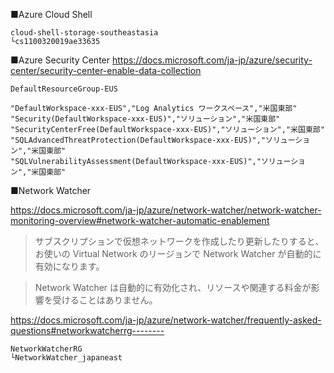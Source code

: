 ■Azure Cloud Shell

```
cloud-shell-storage-southeastasia
└cs1100320019ae33635
```


■Azure Security Center
https://docs.microsoft.com/ja-jp/azure/security-center/security-center-enable-data-collection


```
DefaultResourceGroup-EUS

"DefaultWorkspace-xxx-EUS","Log Analytics ワークスペース","米国東部"
"Security(DefaultWorkspace-xxx-EUS)","ソリューション","米国東部"
"SecurityCenterFree(DefaultWorkspace-xxx-EUS)","ソリューション","米国東部"
"SQLAdvancedThreatProtection(DefaultWorkspace-xxx-EUS)","ソリューション","米国東部"
"SQLVulnerabilityAssessment(DefaultWorkspace-xxx-EUS)","ソリューション","米国東部"
```

■Network Watcher

https://docs.microsoft.com/ja-jp/azure/network-watcher/network-watcher-monitoring-overview#network-watcher-automatic-enablement

> サブスクリプションで仮想ネットワークを作成したり更新したりすると、お使いの Virtual Network のリージョンで Network Watcher が自動的に有効になります。 

> Network Watcher は自動的に有効化され、リソースや関連する料金が影響を受けることはありません。

https://docs.microsoft.com/ja-jp/azure/network-watcher/frequently-asked-questions#networkwatcherrg--------

```
NetworkWatcherRG
└NetworkWatcher_japaneast
```
